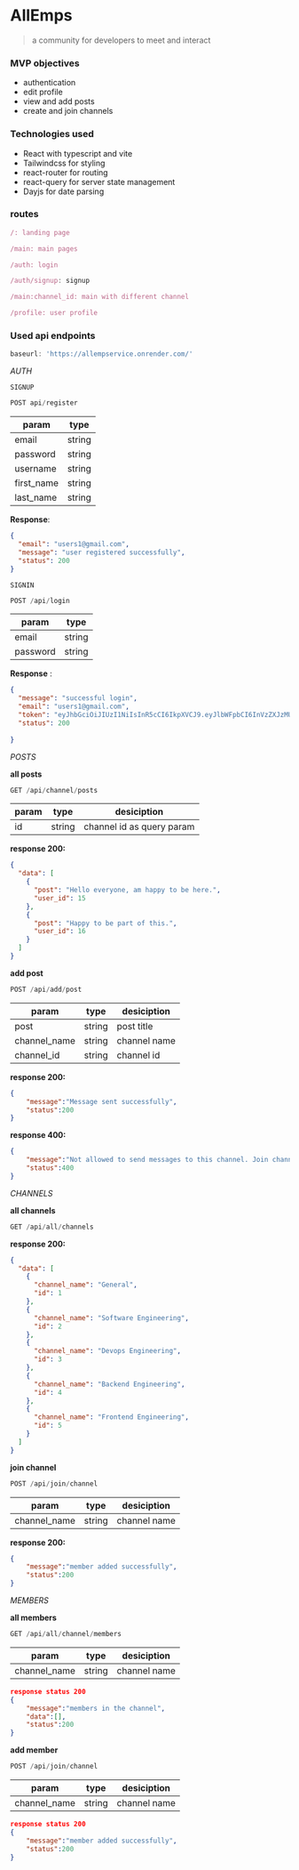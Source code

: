 # AllEmps

> a community for  developers to meet and interact

### MVP objectives 
- authentication
- edit profile
- view and add posts 
- create and join channels


### Technologies used
- React with typescript and vite 
- Tailwindcss for styling
- react-router for routing
- react-query for server state management
- Dayjs for date parsing




### routes 
```ts
/: landing page
```
```ts
/main: main pages 
```
```ts
/auth: login
```
```ts
/auth/signup: signup
```

```ts
/main:channel_id: main with different channel
```
```ts
/profile: user profile
```

### Used api endpoints 
 ```ts
 baseurl: 'https://allempservice.onrender.com/'
 ```

*AUTH*

`SIGNUP`
```ts
POST api/register
```
| param          | type                 |
|-----------------|----------------------|
|email|string|
|password         |        string      |
| username     |        string      |
| first_name     |        string      |
| last_name     |        string      |

**Response**:
```json
{
  "email": "users1@gmail.com",
  "message": "user registered successfully",
  "status": 200
}
```

`SIGNIN`
```ts
POST /api/login
```
| param          | type                 |
|-----------------|----------------------|
|email|string|
|password         |        string      |

**Response** :
```json
{
  "message": "successful login",
  "email": "users1@gmail.com",
  "token": "eyJhbGciOiJIUzI1NiIsInR5cCI6IkpXVCJ9.eyJlbWFpbCI6InVzZXJzMUBnbWFpbC5jb20iLCJ1c2VyaWQiOjIxLCJleHAiOjE3MDI1MDE4MjJ9.IcP64lou7XRJivXWevkyh50-QBt_bvbHIRmSIHOJ3kc",
  "status": 200
  
}
```

*POSTS*

**all posts** 
```ts
GET /api/channel/posts
```
| param     | type   | desiciption|
|------------|--------|-----------|
| id |  string  | channel id as query param|


**response 200:**

```json
{
  "data": [
    {
      "post": "Hello everyone, am happy to be here.",
      "user_id": 15
    },
    {
      "post": "Happy to be part of this.",
      "user_id": 16
    }
  ]
}


```
 **add post**
 ```ts
 POST /api/add/post
 ```
| param     | type   | desiciption|
|------------|--------|-----------|
| post |  string  | post title|
| channel_name |  string  | channel name |
| channel_id | string  | channel id |

**response 200:**
```json
{
    "message":"Message sent successfully",
    "status":200
}
```
**response 400:**
```json
{
    "message":"Not allowed to send messages to this channel. Join channel first",
    "status":400
}
```


*CHANNELS*

**all channels** 
```ts
GET /api/all/channels
```

**response 200:**
```json
{
  "data": [
    {
      "channel_name": "General",
      "id": 1
    },
    {
      "channel_name": "Software Engineering",
      "id": 2
    },
    {
      "channel_name": "Devops Engineering",
      "id": 3
    },
    {
      "channel_name": "Backend Engineering",
      "id": 4
    },
    {
      "channel_name": "Frontend Engineering",
      "id": 5
    }
  ]
}
```
 **join channel**
 ```ts
POST /api/join/channel
 ```
| param     | type   | desiciption|
|------------|--------|-----------|
| channel_name|  string  | channel name|

**response 200:**
```json
{
    "message":"member added successfully",
    "status":200
}
```

*MEMBERS*

**all members** 
```ts
GET /api/all/channel/members
```

| param     | type   | desiciption|
|------------|--------|-----------|
| channel_name|  string  | channel name|


```json
response status 200
{
    "message":"members in the channel", 
    "data":[],
    "status":200
}
```

 **add member**
 ```ts
POST /api/join/channel
 ```
| param     | type   | desiciption|
|------------|--------|-----------|
| channel_name|  string  | channel name|


```json
response status 200
{
    "message":"member added successfully",
    "status":200
}
```
